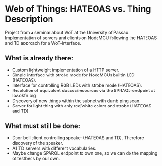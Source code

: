 # Web of Things: HATEOAS vs. Thing Description

Project from a seminar about WoT at the University of Passau.
Implementation of servers and clients on NodeMCU following the HATEOAS and TD approach for a WoT-interface.

## What is already there:
+ Custom lightweight implementation of a HTTP server.
+ Simple interface with strobe mode for NodeMCUs builtin LED (HATEOAS).
+ Interface for controlling RGB LEDs with strobe mode (HATEOAS).
+ Resolution of equivalent classes/resources via the SPRAQL-endpoint at lov.okfn.org
+ Discovery of new things within the subnet with dumb ping scan.
+ Server for light thing with only red/white colors and strobe (HATEOAS and TD)

## What must still be done:
+ Door bell client controlling speaker (HATEOAS and TD). Therefore discovery of the speaker.
+ All TD servers with different vocabularies.
+ Maybe change SPARQL endpoint to own one, so we can do the mapping of testbeds by our own.
